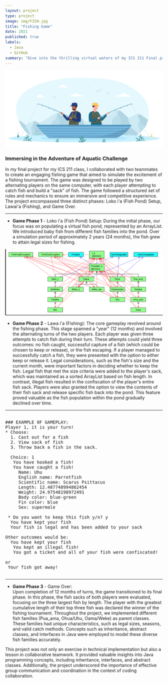 ```yaml
---
layout: project
type: project
image: img/FISH.jpg
title: "Fishing Game"
date: 2021
published: true
labels:
  - Java
  - GitHub
summary: "Dive into the thrilling virtual waters of my ICS 211 Final project, a collaborative fishing game, where players strategize, cast lines, and compete to build the ultimate fish stash and be crowned the fishing tournament champion."
---
```


<div class="text-center p-4"><img class="img-fluid" src="../img/bannerfish.jpg"></div>

### **Immersing in the Adventure of Aquatic Challenge** 
In my final project for my ICS 211 class, I collaborated with two teammates to create an engaging fishing game that aimed to simulate the excitement of a fishing tournament. The game was designed to be played by two alternating players on the same computer, with each player attempting to catch fish and build a "sack" of fish. The game followed a structured set of rules and mechanics to ensure an immersive and competitive experience.
The project encompassed three distinct phases: Loko i'a (Fish Pond) Setup, Lawai'a (Fishing), and Game Over.



<hr>

* **Game Phase 1** - Loko i'a (Fish Pond) Setup: 
 During the initial phase, our focus was on populating a virtual fish pond, represented by an ArrayList. We introduced baby fish from different fish families into the pond. Over a simulation period of approximately 2 years (24 months), the fish grew to attain legal sizes for fishing.

<img class="img-fluid" src="../img/fish.map.png">

* **Game Phase 2** - Lawa i'a (Fishing): 
The core gameplay revolved around the fishing phase. This stage spanned a "year" (12 months) and involved the alternating turns of the two players. Each player was given three attempts to catch fish during their turn. These attempts could yield three outcomes: no fish caught, successful capture of a fish (which could be chosen to keep or release), or the fish escaping.
If a player managed to successfully catch a fish, they were presented with the option to either keep or release it. Legal considerations, such as the fish's size and the current month, were important factors in deciding whether to keep the fish. Legal fish that met the size criteria were added to the player's sack, which was maintained as a sorted ArrayList based on fish length. In contrast, illegal fish resulted in the confiscation of the player's entire fish sack.
Players were also granted the option to view the contents of their fish sack and release specific fish back into the pond. This feature proved valuable as the fish population within the pond gradually declined over time.

---
<pre>
  
### EXAMPLE OF GAMEPLAY:
Player 1, it is your turn! 
* Choose:
  1. Cast out for a fish
  2. View sack of fish
  3. Throw back a fish in the sack.
  
  Choice: 1
   You have hooked a fish!
   You have caught a fish!
     Name: Uhu
     English name: Parrotfish
     Scientific name: Scarus Psittacus
     Length: 12.487740994862454
     Weight: 24.97548198972491
     Body color: blue-green
     Fin color: blue
     Sex: supermale
     
 * Do you want to keep this fish y/n? y
  You have kept your fish
  Your fish is legal and has been added to your sack

Other outcomes would be:
  You have kept your fish
   You kept an illegal fish!
   You got a ticket and all of your fish were confiscated!

or
 Your fish got away!

</pre>
---

* **Game Phase 3** - Game Over:  
Upon completion of 12 months of turns, the game transitioned to its final phase. In this phase, the fish sacks of both players were evaluated, focusing on the three largest fish by length. The player with the greatest cumulative length of their top three fish was declared the winner of the fishing tournament.
Throughout the project, we implemented different fish families (Pua_ama, Ohua/Uhu, Oama/Weke) as parent classes. These families had unique characteristics, such as legal sizes, seasons, and valid catch methods. Concepts such as inheritance, abstract classes, and interfaces in Java were employed to model these diverse fish families accurately.


This project was not only an exercise in technical implementation but also a lesson in collaborative teamwork. It provided valuable insights into Java programming concepts, including inheritance, interfaces, and abstract classes. Additionally, the project underscored the importance of effective group communication and coordination in the context of coding collaboration.


